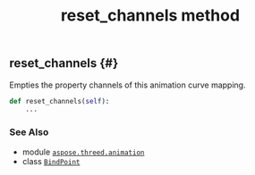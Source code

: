 ﻿---
title: reset_channels method
second_title: Aspose.3D for Python via .NET API References
description: 
type: docs
weight: 100
url: /aspose.threed.animation/bindpoint/reset_channels/
is_root: false
---

## reset_channels {#}

Empties the property channels of this animation curve mapping.



```python
def reset_channels(self):
    ...
```





### See Also
* module [`aspose.threed.animation`](../../)
* class [`BindPoint`](/3d/python-net/aspose.threed.animation/bindpoint)
